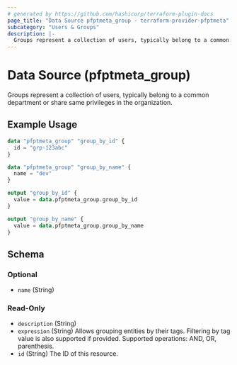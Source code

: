 ```yaml
---
# generated by https://github.com/hashicorp/terraform-plugin-docs
page_title: "Data Source pfptmeta_group - terraform-provider-pfptmeta"
subcategory: "Users & Groups"
description: |-
  Groups represent a collection of users, typically belong to a common department or share same privileges in the organization.
---
```


# Data Source (pfptmeta_group)

Groups represent a collection of users, typically belong to a common department or share same privileges in the organization.

## Example Usage

```terraform
data "pfptmeta_group" "group_by_id" {
  id = "grp-123abc"
}

data "pfptmeta_group" "group_by_name" {
  name = "dev"
}

output "group_by_id" {
  value = data.pfptmeta_group.group_by_id
}

output "group_by_name" {
  value = data.pfptmeta_group.group_by_name
}
```

<!-- schema generated by tfplugindocs -->
## Schema

### Optional

- `name` (String)

### Read-Only

- `description` (String)
- `expression` (String) Allows grouping entities by their tags. Filtering by tag value is also supported if provided. Supported operations: AND, OR, parenthesis.
- `id` (String) The ID of this resource.
